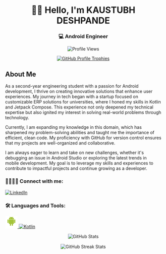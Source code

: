 <h1 align="center">👋🏼 Hello, I'm KAUSTUBH DESHPANDE</h1>
<h3 align="center">💻 Android Engineer</h3>

<p align="center">
  <img src="https://komarev.com/ghpvc/?username=kaustubhsuryakantdeshpande&label=Profile%20views&color=0e75b6&style=flat" alt="Profile Views" />
</p>
<p align="center">
  <a href="https://github.com/ryo-ma/github-profile-trophy">
    <img src="https://github-profile-trophy.vercel.app/?username=kaustubhsuryakantdeshpande" alt="GitHub Profile Trophies" />
  </a>
</p>

## About Me
As a second-year engineering student with a passion for Android development, I thrive on creating innovative solutions that enhance user experiences. My journey in tech began with a startup focused on customizable ERP solutions for universities, where I honed my skills in Kotlin and Jetpack Compose. This experience not only deepened my technical expertise but also ignited my interest in solving real-world problems through technology.

Currently, I am expanding my knowledge in this domain, which has sharpened my problem-solving abilities and taught me the importance of efficient, clean code. My proficiency with GitHub for version control ensures that my projects are well-organized and collaborative.

I am always eager to learn and take on new challenges, whether it's debugging an issue in Android Studio or exploring the latest trends in mobile development. My goal is to leverage my skills and experiences to contribute to impactful projects and continue growing as a developer.

<h3 align="left">🫱🏼‍🫲🏼 Connect with me:</h3>
<p align="left">
  <a href="https://linkedin.com/in/kaustubhsuryakantdeshpande" target="blank">
    <img align="center" src="https://raw.githubusercontent.com/rahuldkjain/github-profile-readme-generator/master/src/images/icons/Social/linked-in-alt.svg" alt="LinkedIn" height="30" width="40" />
  </a>
</p>

<h3 align="left">🛠️ Languages and Tools:</h3>
<p align="left">
  <a href="https://developer.android.com" target="_blank" rel="noreferrer">
    <img src="https://raw.githubusercontent.com/devicons/devicon/master/icons/android/android-original-wordmark.svg" alt="Android" width="40" height="40" />
  </a>
  <a href="https://kotlinlang.org" target="_blank" rel="noreferrer">
    <img src="https://www.vectorlogo.zone/logos/kotlinlang/kotlinlang-icon.svg" alt="Kotlin" width="40" height="40" />
  </a>
</p>

<p align="center">
  <img align="center" src="https://github-readme-stats.vercel.app/api?username=kaustubhsuryakantdeshpande&show_icons=true&locale=en" alt="GitHub Stats" />
</p>

<p align="center">
  <img align="center" src="https://github-readme-streak-stats.herokuapp.com/?user=kaustubhsuryakantdeshpande&" alt="GitHub Streak Stats" />
</p>
